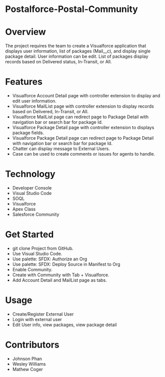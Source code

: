 # Postalforce-Postal-Community

# Overview
The project requires the team to create a Visualforce application that displays user information, list of packages (Mail__c), and display single package detail.  User information can be edit. List of packages display records based on Delivered status, In-Transit, or All.

# Features
* Visualforce Account Detail page with controller extension to display and edit user information.
* Visualforce MailList page with controller extension to display records based on Delivered, In-Transit, or All.
* Visualforce MailList page can redirect page to Package Detail with navigation bar or search bar for package Id.
* Visualforce Package Detail page with controller extension to displays package fields.
* Visualforce Package Detail page can redirect page to Package Detail with navigation bar or search bar for package Id.
* Chatter can display message to External Users.
* Case can be used to create comments or issues for agents to handle.

# Technology
* Developer Console
* Visual Studio Code
* SOQL
* Visualforce
* Apex Class
* Salesforce Community

# Get Started
* git clone Project from GitHub.
* Use Visual Studio Code.
* Use palette: SFDX: Authorize an Org
* Use palette: SFDX: Deploy Source in Manifest to Org
* Enable Community.
* Create with Community with Tab + Visualforce.
* Add Account Detail and MailList page as tabs.

# Usage
* Create/Register External User
* Login with external user
* Edit User info, view packages, view package detail

# Contributors
* Johnson Phan
* Wesley Williams
* Mathew Coger
